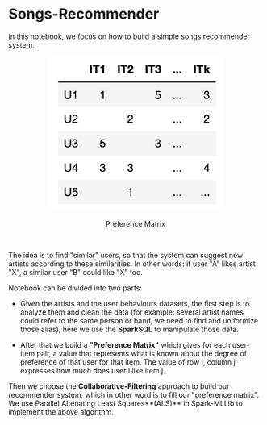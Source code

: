 # Songs-Recommender

In this notebook, we focus on how to build a simple songs recommender system.



<p align="center">
    <img src="images/matrix_img.png" width="350" alt>
</p>
<p align="center"> Preference Matrix </p>
<br>

The idea is to find "similar" users, so that the system can suggest new artists according to these similarities. In other words: if user "A" likes artist "X", a similar user "B" could like "X" too.

Notebook can be divided into two parts:

 * Given the artists and the user behaviours datasets, the first step is to analyze them and clean the data (for example: several artist names could refer to the same person or band, we need to find and uniformize those alias), here we use the **SparkSQL** to manipulate those data.

 * After that we build a **"Preference Matrix"** which gives for each user-item pair, a value that represents what is known about the degree of preference of that user for that item. The value of row i, column j expresses how much does user i like item j. 

 Then we choose the **Collaborative-Filtering** approach to build our recommender system, which in other word is to fill our "preference matrix". We use Parallel Altenating Least Squares**(ALS)** in Spark-MLLib to implement the above algorithm.


